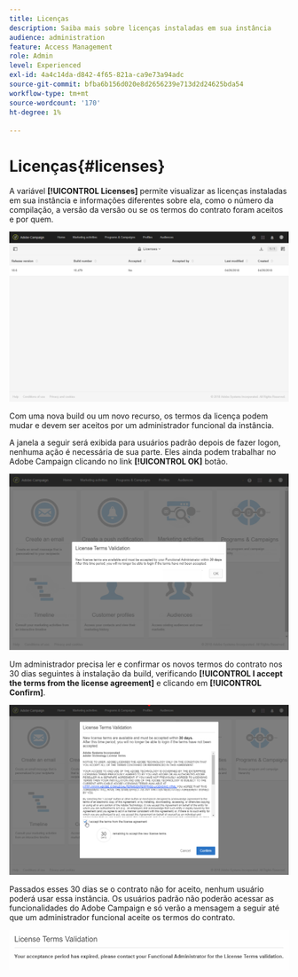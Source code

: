 ```yaml
---
title: Licenças
description: Saiba mais sobre licenças instaladas em sua instância
audience: administration
feature: Access Management
role: Admin
level: Experienced
exl-id: 4a4c14da-d842-4f65-821a-ca9e73a94adc
source-git-commit: bfba6b156d020e8d2656239e713d2d24625bda54
workflow-type: tm+mt
source-wordcount: '170'
ht-degree: 1%

---
```


# Licenças{#licenses}

A variável **[!UICONTROL Licenses]** permite visualizar as licenças instaladas em sua instância e informações diferentes sobre ela, como o número da compilação, a versão da versão ou se os termos do contrato foram aceitos e por quem.

![](assets/license_1.png)

Com uma nova build ou um novo recurso, os termos da licença podem mudar e devem ser aceitos por um administrador funcional da instância.

A janela a seguir será exibida para usuários padrão depois de fazer logon, nenhuma ação é necessária de sua parte. Eles ainda podem trabalhar no Adobe Campaign clicando no link **[!UICONTROL OK]** botão.

![](assets/license_2.png)

Um administrador precisa ler e confirmar os novos termos do contrato nos 30 dias seguintes à instalação da build, verificando **[!UICONTROL I accept the terms from the license agreement]** e clicando em **[!UICONTROL Confirm]**.

![](assets/license_3.png)

Passados esses 30 dias se o contrato não for aceito, nenhum usuário poderá usar essa instância. Os usuários padrão não poderão acessar as funcionalidades do Adobe Campaign e só verão a mensagem a seguir até que um administrador funcional aceite os termos do contrato.

![](assets/license_4.png)
